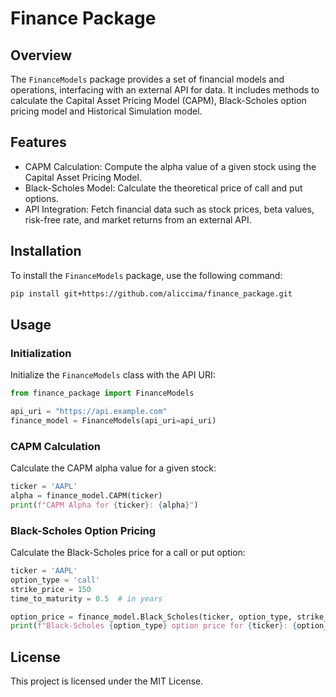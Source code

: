 # Finance Package

## Overview

The `FinanceModels` package provides a set of financial models and operations, interfacing with an external API for data. It includes methods to calculate the Capital Asset Pricing Model (CAPM), Black-Scholes option pricing model and Historical Simulation model.

## Features

* CAPM Calculation: Compute the alpha value of a given stock using the Capital Asset Pricing Model.
* Black-Scholes Model: Calculate the theoretical price of call and put options.
* API Integration: Fetch financial data such as stock prices, beta values, risk-free rate, and market returns from an external API.

## Installation

To install the `FinanceModels` package, use the following command:
```sh
pip install git+https://github.com/aliccima/finance_package.git
```

## Usage

### Initialization

Initialize the `FinanceModels` class with the API URI:
```py
from finance_package import FinanceModels

api_uri = "https://api.example.com"
finance_model = FinanceModels(api_uri=api_uri)
```

### CAPM Calculation

Calculate the CAPM alpha value for a given stock:
```python
ticker = 'AAPL'
alpha = finance_model.CAPM(ticker)
print(f"CAPM Alpha for {ticker}: {alpha}")
```

### Black-Scholes Option Pricing

Calculate the Black-Scholes price for a call or put option:
```python
ticker = 'AAPL'
option_type = 'call'
strike_price = 150
time_to_maturity = 0.5  # in years

option_price = finance_model.Black_Scholes(ticker, option_type, strike_price, time_to_maturity)
print(f"Black-Scholes {option_type} option price for {ticker}: {option_price}")
```

## License

This project is licensed under the MIT License.
